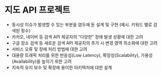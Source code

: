 # 지도 API 프로젝트 

- 동시성 이슈가 발생할 수 있는 부분을 염두에 둔 설계 및 구현 (예시. 키워드 별로 검색된 횟수)
- 카카오, 네이버 등 검색 API 제공자의 “다양한” 장애 발생 상황에 대한 고려
- 구글 장소 검색 등 새로운 검색 API 제공자의 추가 시 변경 영역 최소화에 대한 고려
- 서비스 오류 및 장애 처리 방법에 대한 고려
- 대용량 트래픽 처리를 위한 반응성(Low Latency), 확장성(Scalability), 가용성(Availability)을 높이기 위한 고려
- 지속적 유지 보수 및 확장에 용이한 아키텍처에 대한 설계
